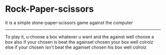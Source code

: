 # Rock-Paper-scissors
It is a simple stone-paper-scissors game against the computer
* * *
To play it, u choose a box whatever u want and the against well choose a box also 
if your chosen is beat the againset chosen your box well colroiz 
else if your chosen isn't beat the againset chosen his box well colroiz 
